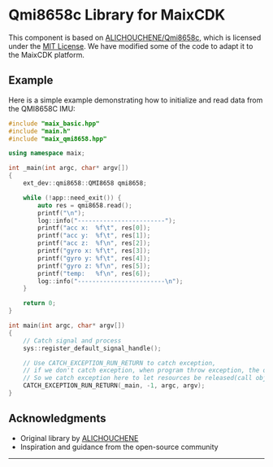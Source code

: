 # Qmi8658c Library for MaixCDK

This component is based on [ALICHOUCHENE/Qmi8658c](https://github.com/ALICHOUCHENE/Qmi8658c), which is licensed under the [MIT License](./ALICHOUCHENE_Qmi8658c/LICENSE). We have modified some of the code to adapt it to the MaixCDK platform.

## Example

Here is a simple example demonstrating how to initialize and read data from the QMI8658C IMU:

```cpp
#include "maix_basic.hpp"
#include "main.h"
#include "maix_qmi8658.hpp"

using namespace maix;

int _main(int argc, char* argv[])
{
    ext_dev::qmi8658::QMI8658 qmi8658;

    while (!app::need_exit()) {
        auto res = qmi8658.read();
        printf("\n");
        log::info("------------------------");
        printf("acc x:  %f\t", res[0]);
        printf("acc y:  %f\t", res[1]);
        printf("acc z:  %f\n", res[2]);
        printf("gyro x: %f\t", res[3]);
        printf("gyro y: %f\t", res[4]);
        printf("gyro z: %f\n", res[5]);
        printf("temp:   %f\n", res[6]);
        log::info("------------------------\n");
    }

    return 0;
}

int main(int argc, char* argv[])
{
    // Catch signal and process
    sys::register_default_signal_handle();

    // Use CATCH_EXCEPTION_RUN_RETURN to catch exception,
    // if we don't catch exception, when program throw exception, the objects will not be destructed.
    // So we catch exception here to let resources be released(call objects' destructor) before exit.
    CATCH_EXCEPTION_RUN_RETURN(_main, -1, argc, argv);
}
```

## Acknowledgments

- Original library by [ALICHOUCHENE](https://github.com/ALICHOUCHENE)
- Inspiration and guidance from the open-source community

---